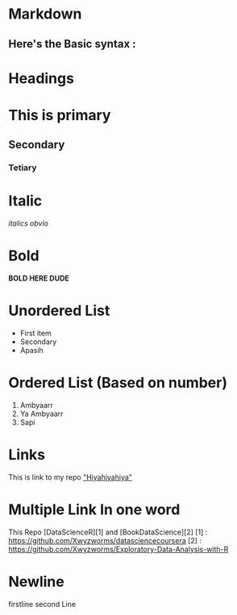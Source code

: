 # Markdown

## Here's the Basic syntax :

# Headings
# This is primary
## Secondary
### Tetiary

# Italic
*italics obvio <its spanish>*

# Bold
**BOLD HERE DUDE**

# Unordered List
- First item
- Secondary
- Apasih

# Ordered List (Based on number)
1. Ambyaarr
2. Ya Ambyaarr
3. Sapi

# Links
This is link to my repo ["Hiyahiyahiya"](https://github.com/Xwyzworms)

# Multiple Link In one word
This Repo [DataScienceR][1] and [BookDataScience][2]
[1] : https://github.com/Xwyzworms/datasciencecoursera
[2] : https://github.com/Xwyzworms/Exploratory-Data-Analysis-with-R

# Newline
firstline
second Line
